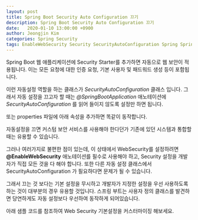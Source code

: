 ```yaml
---
layout: post
title: Spring Boot Security Auto Configuration 끄기
description: Spring Boot Security Auto Configuration 끄기
date:   2020-01-10 13:00:00 +0900
author: Jeongjin Kim
categories: Spring Security
tags: EnableWebSecurity Security SecurityAutoConfiguration Spring Spring-Boot springboot
---
```


<script async src="https://pagead2.googlesyndication.com/pagead/js/adsbygoogle.js"></script>
<!-- 컨텐츠내 -->
<ins class="adsbygoogle"
     style="display:block"
     data-ad-client="ca-pub-3234744071843247"
     data-ad-slot="1671969273"
     data-ad-format="auto"
     data-full-width-responsive="true"></ins>
<script>
     (adsbygoogle = window.adsbygoogle || []).push({});
</script>

Spring Boot 웹 애플리케이션에 Security Starter를 추가하면 자동으로 웹 보안이 적용됩니다. 이는 모든 요청에 대한 인증 요청, 기본 사용자 및 패드워드 생성 등이 포함됩니다.

이런 자동설정 역할을 하는 클래스가 _SecurityAutoConfiguration_ 클래스 입니다. 그래서 자동 설정을 끄고자 할 때는 _@SpringBootApplication_ 애노테이션에 _SecurityAutoConfiguration_ 를 읽어 들이지 않도록 설정만 하면 됩니다.

<script src="https://gist.github.com/thecodinglog/2aaadc74e751b941f54d0faac11656dd.js"></script>

또는 properties 파일에 아래 속성을 추가하면 똑같이 동작합니다.

<script src="https://gist.github.com/thecodinglog/1a6ab684a879e4a06a632dff06cac3c1.js"></script>

자동설정을 끄면 커스텀 보안 서비스를 사용해야 한다던가 기존에 있던 시스템과 통합할 때는 유용할 수 있습니다.

그러나 여러가지로 불편한 점이 있는데, 이 상태에서 WebSecurity를 설정하려면 **@EnableWebSecurity** 애노테이션를 필수로 사용해야 하고, Security 설정을 개발자가 직접 모든 것을 다 해야 합니다. 또한 다른 자동 설정 클래스에서 SecurityAutoConfiguration 가 필요하다면 문제가 될 수 있습니다.

그래서 끄는 것 보다는 기본 설정을 무시하고 개발자가 지정한 설정을 우선 사용하도록 하는 것이 대부분의 경우 유용할 것입니다. 스프링 부트는 사용자 정의 클래스를 발견하면 당연하게도 자동 설정보다 우선하여 동작하게 되어있습니다.

아래 샘플 코드를 참조하여 Web Security 기본설정을 커스터마이징 해보세요.

<script src="https://gist.github.com/thecodinglog/3141346d5b7374839d2c582c83a9d28b.js"></script>